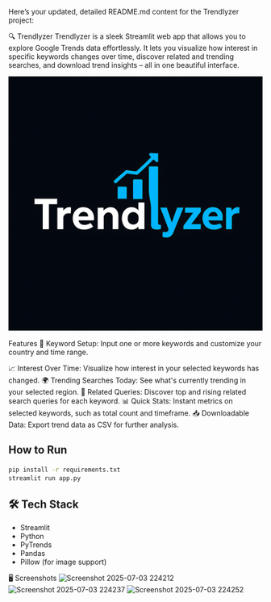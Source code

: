 Here’s your updated, detailed README.md content for the Trendlyzer project:

🔍 Trendlyzer
Trendlyzer is a sleek Streamlit web app that allows you to explore Google Trends data effortlessly. It lets you visualize how interest in specific keywords changes over time, discover related and trending searches, and download trend insights – all in one beautiful interface.

![Trendlyzer Logo](logo.png)

Features
🔑 Keyword Setup: Input one or more keywords and customize your country and time range.

📈 Interest Over Time: Visualize how interest in your selected keywords has changed.
🌍 Trending Searches Today: See what's currently trending in your selected region.
🔎 Related Queries: Discover top and rising related search queries for each keyword.
📊 Quick Stats: Instant metrics on selected keywords, such as total count and timeframe.
📥 Downloadable Data: Export trend data as CSV for further analysis.

##  How to Run

```bash
pip install -r requirements.txt
streamlit run app.py
```

## 🛠️ Tech Stack

- Streamlit
- Python
- PyTrends
- Pandas
- Pillow (for image support)
  
🖥️ Screenshots
![Screenshot 2025-07-03 224212](https://github.com/user-attachments/assets/05896984-2423-48e0-a0e0-4f1c18d94d58)
![Screenshot 2025-07-03 224237](https://github.com/user-attachments/assets/da79acc8-1604-48a1-8492-951bbc019f8d)
![Screenshot 2025-07-03 224252](https://github.com/user-attachments/assets/21837079-129d-45b8-8453-68d900526691)

